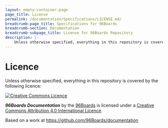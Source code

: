 ```yaml
---
layout: empty-container-page
page_title: License
permalink: /documentation/Specifications/LICENSE.md/
breadcrumb-page_title: Specifications for 96Boards
breadcrumb-section: Documentation
breadcrumb-subpage_title: License for 96Boards Repository
description: |-
    Unless otherwise specified, everything in this repository is covered by the following licence...
---
```

# Licence

Unless otherwise specified, everything in this repository is covered by the following licence:

[![Creative Commons Licence](https://licensebuttons.net/l/by-sa/4.0/88x31.png)](http://creativecommons.org/licenses/by-sa/4.0/)

***96Boards Documentation*** by the [96Boards](http://www.96boards.org/) is licensed under a [Creative Commons Attribution 4.0 International Licence](http://creativecommons.org/licenses/by-sa/4.0/).

Based on a work at https://github.com/96Boards/documentation
